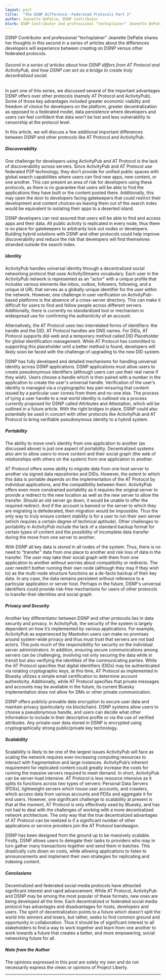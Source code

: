 ```yaml
---
layout: post
title:  "The DSNP Difference--Federated Protocols Part 2"
author: Jeanette DePatie, DSNP Contributor
blurb: DSNP Contributor and professional "techsplainer" Jeanette DePatie shares her thoughts in this second in a series of articles about the differences developers will experience between creating on DSNP versus other federated protocols.
--- 
```

DSNP Contributor and professional "techsplainer" Jeanette DePatie shares her thoughts in this second in a series of articles about the differences developers will experience between creating on DSNP versus other federated protocols.


###### Second in a series of articles about how DSNP differs from AT Protocol and ActivityPub, and how DSNP can act as a bridge to create truly decentralized social.


In part one of this series, we discussed several of the important advantages DSNP offers over other protocols (namely AT Protocol and ActivityPub).  Some of those key advantages included greater economic viability and freedom of choice for developers on the platform, greater decentralization as opposed to a federated model, data persistence where developers and users can feel confident that data won’t be lost and less vulnerability to censorship at the protocol level.

In this article, we will discuss a few additional important differences between DSNP and other protocols like AT Protocol and ActivityPub.



##### Discoverability

One challenge for developers using ActivityPub and AT Protocol is the lack of discoverability across servers.  Since ActivityPub and AT Protocol use federated P2P technology, they don’t provide for unified public spaces with global search capabilities where users can find new apps, new content, or one another.  This can present an area of risk for developers using these protocols, as there is no guarantee that users will be able to find the applications they have built or the content posted there.  Additionally, this may open the door to developers facing gatekeepers that could restrict their development and content choices–as leaving them out of the search index would be equivalent to isolating their apps to a deserted island.

DSNP developers can rest assured that users will be able to find and access apps and their data.  All public activity is replicated in every node, thus there is no place for gatekeepers to arbitrarily lock out nodes or developers.  Building hybrid solutions with DSNP and other protocols could help improve discoverability and reduce the risk that developers will find themselves stranded outside the search index. 



##### Identity

ActivityPub handles universal identity through a decentralized social networking protocol that uses ActivityStreams vocabulary.  Each user in the ActivityPub network is represented as an "actor" with a unique profile that includes various elements like inbox, outbox, followers, following, and a unique id URL that serves as a globally unique identifier for the user within the network.  However, one challenge in user verification on ActivityPub-based platforms is the absence of a cross-server directory. This can make it difficult for users to find and follow people across different servers. Additionally, there is currently no standardized tool or mechanism in widespread use for confirming the authenticity of an account.

Alternatively, the AT Protocol uses two interrelated forms of identifiers: the handle and the DID.  AT Protocol handles are DNS names.  For DIDs, AT Protocol supports did-web and a temporary method called DID Placeholder for global identification management. While AT Protocol has committed to supporting this placeholder until a better method is found, developers will likely soon be faced with the challenge of upgrading to the new DID system.

DSNP has fully developed and detailed mechanisms for handling universal identity across DSNP applications.  DSNP applications must allow users to create pseudonymous identifiers (although users can use their real name if they wish).  Users choose a handle which is then paired with a number in the application to create the user's universal handle.  Verification of the user’s identity is managed via a cryptographic key pair–ensuring that content issued by a particular user comes from them and no-one else.  The process of tying a user handle to a real world identity is outlined via a process currently proposed for DSNP called Attributes and Attestation, which will be outlined in a future article.  With the right bridges in place, DSNP could also potentially be used in concert with other protocols like ActivityPub and AT Protocol to bring verifiable pseudonymous identity to a hybrid system.



##### Portability

The ability to move one’s identity from one application to another (as discussed above) is just one aspect of portability.  Decentralized systems also aim to allow users to move content and their social graph (the web of relationships with others on the system) from one application to another.

AT Protocol offers some ability to migrate data from one host server to another via signed data repositories and DIDs.  However, the extent to which this data is portable depends on the implementation of the AT Protocol by individual applications, and the compatibility between them.  ActivityPub offers even more constrained portability as it requires the original server to provide a redirect to the new location as well as the new server to allow the transfer.  Should an old server go down, it would be unable to offer the required redirect.  And if the account is banned or the server to which they are migrating is defederated, then migration would be impossible.  Thus the only way to truly ensure content stability is for a user to run their own server (which requires a certain degree of technical aptitude).  Other challenges to portability in ActivityPub include the lack of a standard backup format for certain types of content and the possibility of incomplete data transfer during the move from one server to another.

With DSNP all key data is stored in all nodes of the system.  Thus, there is no need to “transfer” data from one place to another and risk loss of data in the transfer.  The user may take their social graph with them from one application to another without worries about compatibility or redirects.  The user needn’t bother running their own node (although they may if they wish to) as the multi-node structure functions as a de-facto backup of their key data.  In any case, the data remains persistent without reference to a particular application or server host.  Perhaps in the future, DSNP's universal identifiers could provide risk-free mechanisms for users of other protocols to transfer their identities and social graph.



##### Privacy and Security 

Another key differentiator between DSNP and other protocols lies in data security and privacy. 
In ActivityPub, the security of the system is largely dependent on how it’s implemented by various applications.  For example, ActivityPub as experienced by Mastodon users can make no promises around system-wide privacy and thus must trust that servers are not bad actors.  This puts much of the responsibility for security on the individual server administrators.  In addition, ensuring secure communications among servers can be challenging, involving not only securing the data while in transit but also verifying the identities of the communicating parties.  While the AT Protocol specifies that digital identifiers (DIDs) may be authenticated via rotating cryptographic keys, at this time, AT Protocol as implemented in Bluesky utilizes a simple email certification to determine account authenticity.  Additionally, while AT Protocol specifies that private messages and accounts may be available in the future, its current Bluesky implementation does not allow for DMs or other private communication.

DSNP offers publicly provable data encryption to secure user data and maintain privacy (particularly via blockchain).  DSNP systems allow users to choose a pseudonymous handle, and users can decide what other information to include in their descriptive profile or via the use of verified attributes. Any private user data stored in DSNP is encrypted using cryptographically strong public/private key technology.


##### Scalability
Scalability is likely to be one of the largest issues ActivityPub will face as scaling the network requires ever-increasing computing resources to interact with fragmentation and large instances.  ActivityPub’s inherent requirement for replicated content could greatly increase the costs for running the massive servers required to meet demand.  In short, ActivityPub can be server-load intensive.  AT Protocol is less resource intensive as it splits its functions across two types of servers: Personal Data Servers (PDSs), lightweight servers which house user accounts, and crawlers, which access data from various accounts and PDSs and aggregate it for end users.  However, one significant challenge to scalability at present is that at the moment, AT Protocol is only effectively used by Bluesky, and has not had to deal with the challenges of working with a more decentralized network architecture.  The only way that the true decentralized advantages of AT Protocol can be realized is if a significant number of other applications or service providers join the AT Protocol bandwagon.

DSNP has been designed from the ground up to be massively scalable.  Firstly, DSNP allows users to delegate their tasks to providers who may in turn gather many transactions together and send them in batches.  This drastically cuts down on costs, while allowing applications to listen to announcements and implement their own strategies for replicating and indexing content.



##### Conclusions

Decentralized and federated social media protocols have attracted significant interest and rapid advancement.  While AT Protocol, ActivityPub and DSNP may be among the most popular of these formats, new ones are being developed all the time.  Each decentralized or federated social media protocol has advantages and disadvantages for hosts, developers and users.  The spirit of decentralization points to a future which doesn’t split the world into winners and losers, but rather, seeks to find common ground and opportunity in collaboration.  Thus it should be of significant interest to all stakeholders to find a way to work together and learn from one another to work towards a future that creates a better, and more empowering, social networking future for all.



##### Note from the Author
The opinions expressed in this post are solely my own and do not necessarily express the views or opinions of Project Liberty.

---

